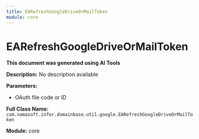 ```yaml
---
title: EARefreshGoogleDriveOrMailToken
module: core
---
```



<div class='entity-flows'>

# EARefreshGoogleDriveOrMailToken

**This document was generated using AI Tools**

**Description:** No description available

**Parameters:**
- OAuth file code or ID

**Full Class Name:** `com.namasoft.infor.domainbase.util.google.EARefreshGoogleDriveOrMailToken`

**Module:** core


</div>

